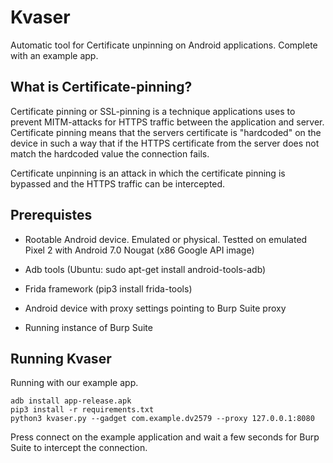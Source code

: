 # Kvaser

Automatic tool for Certificate unpinning on Android applications. Complete with an example app.

## What is Certificate-pinning?
Certificate pinning or SSL-pinning is a technique applications uses to prevent MITM-attacks for HTTPS traffic between the application and server. Certificate pinning means that the servers certificate is "hardcoded" on the device in such a way that if the HTTPS certificate from the server does not match the hardcoded value the connection fails. 


Certificate unpinning is an attack in which the certificate pinning is bypassed and the HTTPS traffic can be intercepted.

## Prerequistes

- Rootable Android device. Emulated or physical. Testted on emulated Pixel 2 with Android 7.0 Nougat (x86 Google API image)

- Adb tools (Ubuntu: sudo apt-get install android-tools-adb)

- Frida framework (pip3 install frida-tools)

- Android device with proxy settings pointing to Burp Suite proxy

- Running instance of Burp Suite

## Running Kvaser
Running with our example app.
```
adb install app-release.apk
pip3 install -r requirements.txt
python3 kvaser.py --gadget com.example.dv2579 --proxy 127.0.0.1:8080
```
Press connect on the example application and wait a few seconds for Burp Suite to intercept the connection.
